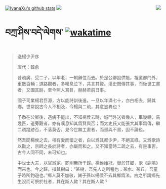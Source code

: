 [![IvanaXu's github stats](https://github-readme-stats.vercel.app/api?username=IvanaXu&show_icons=true&theme=vue-dark)](https://github.com/anuraghazra/github-readme-stats)
<img align="right" src="https://github-readme-stats.vercel.app/api/top-langs/?username=IvanaXu&langs_count=8&theme=graywhite" />
<img src="https://github-readme-stats.vercel.app/api/wakatime?username=IvanaXu&layout=compact&langs_count=8&theme=vue-dark&custom_title=Programming~Times/SinceJul.29.2021" />
# བཀྲ་ཤིས་བདེ་ལེགས་	[![wakatime](https://wakatime.com/badge/user/5043ee4a-e361-4607-9d47-d557f2005d05.svg)](https://wakatime.com/@5043ee4a-e361-4607-9d47-d557f2005d05)
> 送楊少尹序
> 
> 唐代：韓愈 
> 
> 昔疏廣、受二子，以年老，一朝辭位而去。於是公卿設供帳，祖道都門外，車數百輛；道路觀者，多嘆息泣下，共言其賢。漢史既傳其事，而後世工畫者，又圖其跡，至今照人耳目，赫赫若前日事。
> 
> 國子司業楊君巨源，方以能詩訓後進，一旦以年滿七十，亦白相去，歸其鄉。世常說古今人不相及，今楊與二疏，其意豈異也？
> 
> 予忝在公卿後，遇病不能出，不知楊侯去時，城門外送者幾人，車幾輛，馬幾匹，道旁觀者，亦有嘆息知其爲賢與否；而太史氏又能張大其事爲傳，繼二疏蹤跡否，不落莫否。見今世無工畫者，而畫與不畫，固不論也。
> 
> 然吾聞楊侯之去，相有愛而惜之者，白以爲其都少尹，不絕其祿。又爲歌詩以勸之，京師之長於詩者，亦屬而和之。又不知當時二疏之去，有是事否。古今人同不同，未可知也。
> 
> 中世士大夫，以官爲家，罷則無所于歸。楊侯始冠，舉於其鄉，歌《鹿鳴》而來也。今之歸，指其樹曰：“某樹，吾先人之所種也；某水、某丘，吾童子時所釣遊也。”鄉人莫不加敬，誡子孫以楊侯不去其鄉爲法。古之所謂鄉先生沒而可祭於社者，其在斯人歟？其在斯人歟？
>